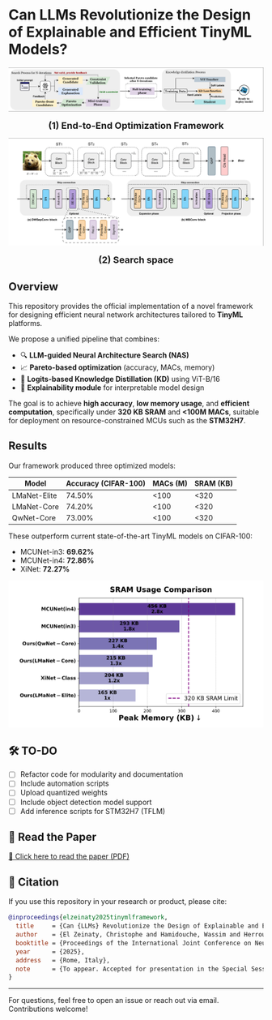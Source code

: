 # Can LLMs Revolutionize the Design of Explainable and Efficient TinyML Models?

![Search process](imgs/process.png)

<p align="center"><strong><span style="font-size:18px">(1) End-to-End Optimization Framework</span></strong></p>

![Search space](imgs/space.png)

<p align="center"><strong><span style="font-size:18px">(2) Search space</span></strong></p>


## Overview
This repository provides the official implementation of a novel framework for designing efficient neural network architectures tailored to **TinyML** platforms.

We propose a unified pipeline that combines:

- 🔍 **LLM-guided Neural Architecture Search (NAS)**
- 📈 **Pareto-based optimization** (accuracy, MACs, memory)
- 🧠 **Logits-based Knowledge Distillation (KD)** using ViT-B/16
- 💬 **Explainability module** for interpretable model design

The goal is to achieve **high accuracy**, **low memory usage**, and **efficient computation**, specifically under **320 KB SRAM** and **<100M MACs**, suitable for deployment on resource-constrained MCUs such as the **STM32H7**.

## Results
Our framework produced three optimized models:

| Model         | Accuracy (CIFAR-100) | MACs (M) | SRAM (KB) |
|---------------|-----------------------|----------|-----------|
| LMaNet-Elite  | 74.50%                | <100     | <320      |
| LMaNet-Core   | 74.20%                | <100     | <320      |
| QwNet-Core    | 73.00%                | <100     | <320      |

These outperform current state-of-the-art TinyML models on CIFAR-100:

- MCUNet-in3: **69.62%**
- MCUNet-in4: **72.86%**
- XiNet: **72.27%**

![Search process](imgs/peaksram.png)

## 🛠️ TO-DO
- [ ] Refactor code for modularity and documentation
- [ ] Include automation scripts
- [ ] Upload quantized weights
- [ ] Include object detection model support
- [ ] Add inference scripts for STM32H7 (TFLM)

## 📄 Read the Paper

[🔗 Click here to read the paper (PDF)](https://github.com/christophezei/llm-nas-kd-explainability/blob/main/main.pdf)

## 📄 Citation
If you use this repository in your research or product, please cite:

```bibtex
@inproceedings{elzeinaty2025tinymlframework,
  title     = {Can {LLMs} Revolutionize the Design of Explainable and Efficient TinyML Models?},
  author    = {El Zeinaty, Christophe and Hamidouche, Wassim and Herrou, Glenn and Menard, Daniel and Debbah, Merouane},
  booktitle = {Proceedings of the International Joint Conference on Neural Networks (IJCNN)},
  year      = {2025},
  address   = {Rome, Italy},
  note      = {To appear. Accepted for presentation in the Special Session on TinyML.},
}
```

---

For questions, feel free to open an issue or reach out via email. Contributions welcome!

